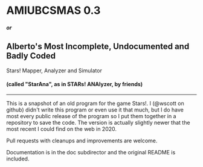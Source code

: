 # AMIUBCSMAS 0.3

##### or

## Alberto's Most Incomplete, Undocumented and Badly Coded  
Stars! Mapper, Analyzer and Simulator

#### (called "StarAna", as in STARs! ANAlyzer, by friends)

* * *

This is a snapshot of an old program for the game Stars!.  I (@wscott on github) didn't write this program or even use it that much, but I do have most every public release of the program so I put them together in a repository to save the code. The version is actually slightly newer that the most recent I could find on the web in 2020.

Pull requests with cleanups and improvements are welcome.

Documentation is in the doc subdirector and the original README is included.

